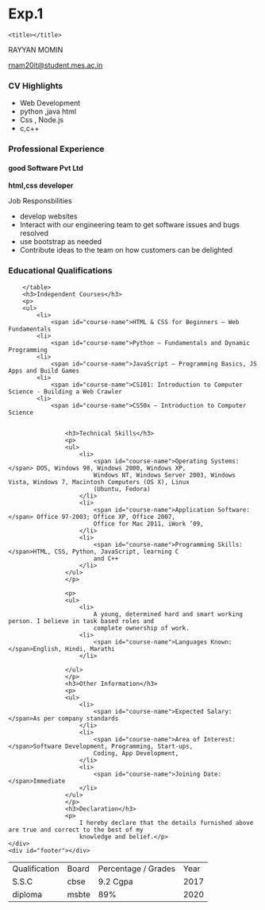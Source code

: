 # Exp.1
<html>

<head>

    <title></title>
</head>

<body>
    <div id="header">
        <p id="name">RAYYAN MOMIN</p>
        <a href="rnam20it@student.mes.ac.in" target="_blank">
            <p id="email">rnam20it@student.mes.ac.in</p>
        </a>
    </div>
    <div class="left">
    </div>
    <div class="right">
        <h3>CV Highlights</h3>
        <p>
        <ul>
            <li>Web Development</li>
            <li>python ,java html </li>
            <li>Css , Node.js</li>
            <li>c,c++</li>
        </ul>
        </p>
        <h3>Professional Experience</h3>
        <h4 id="company-name">good Software Pvt Ltd</h4>
        <p id="job-title"><strong>html,css developer</strong></p>
        <p id="job-responsibilities">Job Responsbilities</p>
        <p>
        <ul>
            <li>develop websites</li>
            <li>Interact with our engineering team to get software issues and bugs resolved</li>
            <li> use bootstrap as needed</li>
            <li>Contribute ideas to the team on how customers can be delighted</li>
        </ul>
        </p>
        <h3>Educational Qualifications</h3>
        <table>
            <tr id="heading">
                <td>Qualification</td>
                <td>Board</td>
                <td>Percentage / Grades</td>
                <td>Year</td>
            </tr>
            <tr>
                <td>S.S.C</td>
                <td>cbse</td>
                <td>9.2 Cgpa</td>
                <td>2017</td>
            </tr>
            <tr>
                <td>diploma</td>
                <td>msbte</td>
                <td>89%</td>
                <td>2020</td>
            </tr>


        </table>
        <h3>Independent Courses</h3>
        <p>
        <ul>
            <li>
                <span id="course-name">HTML & CSS for Beginners – Web Fundamentals
            <li>
                <span id="course-name">Python – Fundamentals and Dynamic Programming
            <li>
                <span id="course-name">JavaScript – Programming Basics, JS Apps and Build Games
            <li>
                <span id="course-name">CS101: Introduction to Computer Science - Building a Web Crawler
            <li>
                <span id="course-name">CS50x – Introduction to Computer Science


                    <h3>Technical Skills</h3>
                    <p>
                    <ul>
                        <li>
                            <span id="course-name">Operating Systems:</span> DOS, Windows 98, Windows 2000, Windows XP,
                            Windows NT, Windows Server 2003, Windows Vista, Windows 7, Macintosh Computers (OS X), Linux
                            (Ubuntu, Fedora)
                        </li>
                        <li>
                            <span id="course-name">Application Software:</span> Office 97-2003; Office XP, Office 2007,
                            Office for Mac 2011, iWork ’09,
                        </li>
                        <li>
                            <span id="course-name">Programming Skills:</span>HTML, CSS, Python, JavaScript, learning C
                            and C++
                        </li>
                    </ul>
                    </p>

                    <p>
                    <ul>
                        <li>
                            A young, determined hard and smart working person. I believe in task based roles and
                            complete ownership of work.
                        <li>
                            <span id="course-name">Languages Known:</span>English, Hindi, Marathi
                        </li>
                       
                    </ul>
                    </p>
                    <h3>Other Information</h3>
                    <p>
                    <ul>
                        <li>
                            <span id="course-name">Expected Salary:</span>As per company standards
                        </li>
                        <li>
                            <span id="course-name">Area of Interest:</span>Software Development, Programming, Start-ups,
                            Coding, App Development, 
                        </li>
                        <li>
                            <span id="course-name">Joining Date:</span>Immediate
                        </li>
                    </ul>
                    </p>
                    <h3>Declaration</h3>
                    <p>
                        I hereby declare that the details furnished above are true and correct to the best of my
                        knowledge and belief.</p>
    </div>
    <div id="footer"></div>
</body>

</html>
